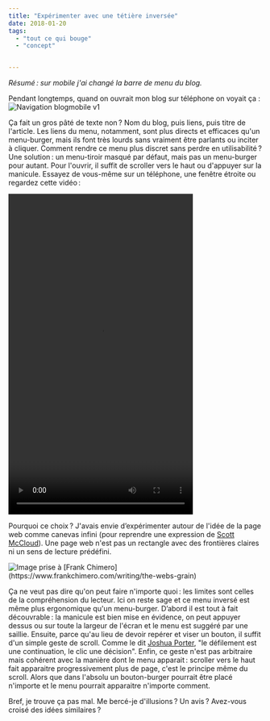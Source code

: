 ```yaml
---
title: "Expérimenter avec une tétière inversée"
date: 2018-01-20
tags:
  - "tout ce qui bouge"
  - "concept"


---
```


_Résumé : sur mobile j'ai changé la barre de menu du blog._

<!-- excerpt -->


Pendant longtemps, quand on ouvrait mon blog sur téléphone on voyait ça :![Navigation blogmobile v1](/assets/images/2017-12-29_22h09_28.png)

Ça fait un gros pâté de texte non ? Nom du blog, puis liens, puis titre de l'article. Les liens du menu, notamment, sont plus directs et efficaces qu'un menu-burger, mais ils font très lourds sans vraiment être parlants ou inciter à cliquer. Comment rendre ce menu plus discret sans perdre en utilisabilité ? Une solution : un menu-tiroir masqué par défaut, mais pas un menu-burger pour autant. Pour l'ouvrir, il suffit de scroller vers le haut ou d'appuyer sur la manicule. Essayez de vous-même sur un téléphone, une fenêtre étroite ou regardez cette vidéo :

<video width="366" height="636">
<source src="assets/docs/navbar-blog-mobile.mp4"      type="video/mp4">
</video>


Pourquoi ce choix ? J'avais envie d’expérimenter autour de l'idée de la page web comme canevas infini (pour reprendre une expression de [Scott McCloud](https://en.wikipedia.org/wiki/Infinite_canvas)). Une page web n'est pas un rectangle avec des frontières claires ni un sens de lecture prédéfini.

![](/assets/images/infinitecanvas.jpg " Image prise à [Frank Chimero](https://www.frankchimero.com/writing/the-webs-grain)")

Ça ne veut pas dire qu'on peut faire n'importe quoi : les limites sont celles de la compréhension du lecteur. Ici on reste sage et ce menu inversé est même plus ergonomique qu'un menu-burger. D’abord il est tout à fait découvrable : la manicule est bien mise en évidence, on peut appuyer dessus ou sur toute la largeur de l'écran et le menu est suggéré par une saillie. Ensuite, parce qu'au lieu de devoir repérer et viser un bouton, il suffit d'un simple geste de scroll. Comme le dit [Joshua Porter](http://bokardo.com/archives/scrolling-easier-clicking/), "le défilement est une continuation, le clic une décision". Enfin, ce geste n'est pas arbitraire mais cohérent avec la manière dont le menu apparait : scroller vers le haut fait apparaitre progressivement plus de page, c'est le principe même du scroll. Alors que dans l'absolu un bouton-burger pourrait être placé n'importe et le menu pourrait apparaitre n'importe comment.

Bref, je trouve ça pas mal. Me bercé-je d'illusions ? Un avis ? Avez-vous croisé des idées similaires ?
